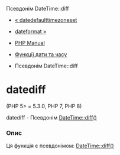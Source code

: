 Псевдонім DateTime::diff

-   [« datedefaulttimezoneset](function.date-default-timezone-set.html)
    
-   [dateformat »](function.date-format.html)
    
-   [PHP Manual](index.md)
    
-   [Функції дати та часу](ref.datetime.md)
    
-   Псевдонім DateTime::diff
    

# datediff

(PHP 5> = 5.3.0, PHP 7, PHP 8)

datediff - Псевдонім [DateTime::diff()](datetime.diff.md)

### Опис

Ця функція є псевдонімом: [DateTime::diff()](datetime.diff.md)